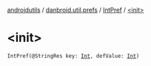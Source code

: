 [androidutils](../../index.md) / [danbroid.util.prefs](../index.md) / [IntPref](index.md) / [&lt;init&gt;](./-init-.md)

# &lt;init&gt;

`IntPref(@StringRes key: `[`Int`](https://kotlinlang.org/api/latest/jvm/stdlib/kotlin/-int/index.html)`, defValue: `[`Int`](https://kotlinlang.org/api/latest/jvm/stdlib/kotlin/-int/index.html)`)`